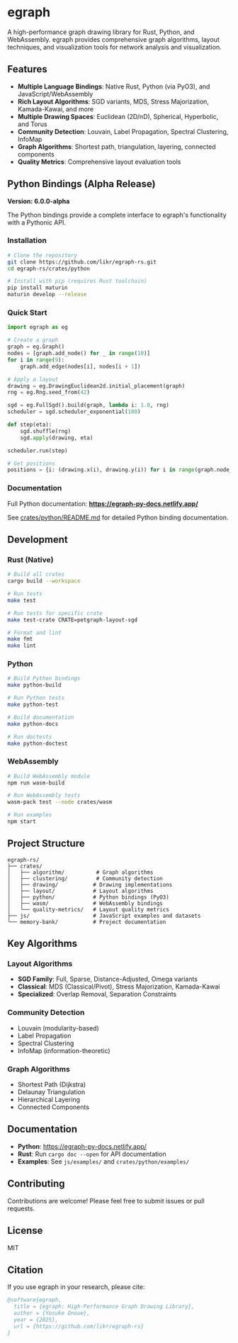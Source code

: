 # egraph

A high-performance graph drawing library for Rust, Python, and WebAssembly. egraph provides comprehensive graph algorithms, layout techniques, and visualization tools for network analysis and visualization.

## Features

- **Multiple Language Bindings**: Native Rust, Python (via PyO3), and JavaScript/WebAssembly
- **Rich Layout Algorithms**: SGD variants, MDS, Stress Majorization, Kamada-Kawai, and more
- **Multiple Drawing Spaces**: Euclidean (2D/nD), Spherical, Hyperbolic, and Torus
- **Community Detection**: Louvain, Label Propagation, Spectral Clustering, InfoMap
- **Graph Algorithms**: Shortest path, triangulation, layering, connected components
- **Quality Metrics**: Comprehensive layout evaluation tools

## Python Bindings (Alpha Release)

**Version: 6.0.0-alpha**

The Python bindings provide a complete interface to egraph's functionality with a Pythonic API.

### Installation

```bash
# Clone the repository
git clone https://github.com/likr/egraph-rs.git
cd egraph-rs/crates/python

# Install with pip (requires Rust toolchain)
pip install maturin
maturin develop --release
```

### Quick Start

```python
import egraph as eg

# Create a graph
graph = eg.Graph()
nodes = [graph.add_node() for _ in range(10)]
for i in range(9):
    graph.add_edge(nodes[i], nodes[i + 1])

# Apply a layout
drawing = eg.DrawingEuclidean2d.initial_placement(graph)
rng = eg.Rng.seed_from(42)

sgd = eg.FullSgd().build(graph, lambda i: 1.0, rng)
scheduler = sgd.scheduler_exponential(100)

def step(eta):
    sgd.shuffle(rng)
    sgd.apply(drawing, eta)

scheduler.run(step)

# Get positions
positions = {i: (drawing.x(i), drawing.y(i)) for i in range(graph.node_count())}
```

### Documentation

Full Python documentation: **https://egraph-py-docs.netlify.app/**

See [crates/python/README.md](crates/python/README.md) for detailed Python binding documentation.

## Development

### Rust (Native)

```bash
# Build all crates
cargo build --workspace

# Run tests
make test

# Run tests for specific crate
make test-crate CRATE=petgraph-layout-sgd

# Format and lint
make fmt
make lint
```

### Python

```bash
# Build Python bindings
make python-build

# Run Python tests
make python-test

# Build documentation
make python-docs

# Run doctests
make python-doctest
```

### WebAssembly

```bash
# Build WebAssembly module
npm run wasm-build

# Run WebAssembly tests
wasm-pack test --node crates/wasm

# Run examples
npm start
```

## Project Structure

```
egraph-rs/
├── crates/
│   ├── algorithm/          # Graph algorithms
│   ├── clustering/         # Community detection
│   ├── drawing/           # Drawing implementations
│   ├── layout/            # Layout algorithms
│   ├── python/            # Python bindings (PyO3)
│   ├── wasm/              # WebAssembly bindings
│   └── quality-metrics/   # Layout quality metrics
├── js/                    # JavaScript examples and datasets
└── memory-bank/           # Project documentation
```

## Key Algorithms

### Layout Algorithms

- **SGD Family**: Full, Sparse, Distance-Adjusted, Omega variants
- **Classical**: MDS (Classical/Pivot), Stress Majorization, Kamada-Kawai
- **Specialized**: Overlap Removal, Separation Constraints

### Community Detection

- Louvain (modularity-based)
- Label Propagation
- Spectral Clustering
- InfoMap (information-theoretic)

### Graph Algorithms

- Shortest Path (Dijkstra)
- Delaunay Triangulation
- Hierarchical Layering
- Connected Components

## Documentation

- **Python**: https://egraph-py-docs.netlify.app/
- **Rust**: Run `cargo doc --open` for API documentation
- **Examples**: See `js/examples/` and `crates/python/examples/`

## Contributing

Contributions are welcome! Please feel free to submit issues or pull requests.

## License

MIT

## Citation

If you use egraph in your research, please cite:

```bibtex
@software{egraph,
  title = {egraph: High-Performance Graph Drawing Library},
  author = {Yosuke Onoue},
  year = {2025},
  url = {https://github.com/likr/egraph-rs}
}
```
